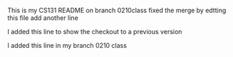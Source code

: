 This is my CS131 README on branch 0210class
fixed the merge by edtting this file
add another line

I added this line to show the checkout to a previous version

I added this line in my branch 0210 class
